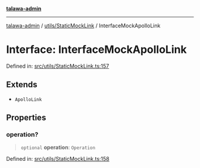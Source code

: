 [**talawa-admin**](../../../README.md)

***

[talawa-admin](../../../README.md) / [utils/StaticMockLink](../README.md) / InterfaceMockApolloLink

# Interface: InterfaceMockApolloLink

Defined in: [src/utils/StaticMockLink.ts:157](https://github.com/gautam-divyanshu/talawa-admin/blob/619e831a8e34de2906df3277eb6df8b5309fb2fc/src/utils/StaticMockLink.ts#L157)

## Extends

- `ApolloLink`

## Properties

### operation?

> `optional` **operation**: `Operation`

Defined in: [src/utils/StaticMockLink.ts:158](https://github.com/gautam-divyanshu/talawa-admin/blob/619e831a8e34de2906df3277eb6df8b5309fb2fc/src/utils/StaticMockLink.ts#L158)
